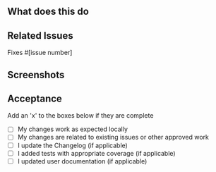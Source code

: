 ## What does this do

## Related Issues

Fixes #[issue number]

## Screenshots

## Acceptance

Add an 'x' to the boxes below if they are complete
- [ ] My changes work as expected locally
- [ ] My changes are related to existing issues or other approved work
- [ ] I update the Changelog (if applicable)
- [ ] I added tests with appropriate coverage (if applicable)
- [ ] I updated user documentation (if applicable)
